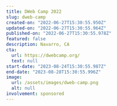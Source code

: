 ```yaml
---
title: DWeb Camp 2022
slug: dweb-camp
created-on: "2022-06-27T15:30:55.950Z"
updated-on: "2022-06-27T15:30:55.964Z"
published-on: "2022-06-27T15:30:55.978Z"
featured: false
description: Navarro, CA
cta:
  url: https://dwebcamp.org/
  text: null
start-date: "2023-08-24T15:30:55.987Z"
end-date: "2023-08-28T15:30:55.996Z"
image:
  url: /assets/images/dweb-camp.png
  alt: null
involvement: sponsored
---
```

